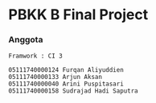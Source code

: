 # PBKK B Final Project

### Anggota

```
Framwork : CI 3

05111740000124 Furqan Aliyuddien
05111740000133 Arjun Aksan
05111740000040 Arini Puspitasari
05111740000158 Sudrajad Hadi Saputra
```

